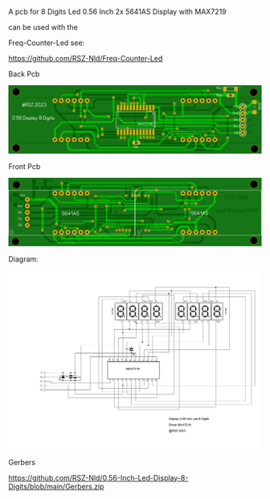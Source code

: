A pcb for 8 Digits Led 0.56 Inch  2x 5641AS Display with MAX7219

can be used with the  

Freq-Counter-Led see:

https://github.com/RSZ-Nld/Freq-Counter-Led


Back Pcb

![Photo 1](https://github.com/RSZ-Nld/0.56-Inch-Led-Display-8-Digits/blob/main/Back.JPG)

Front Pcb

![Photo 0](https://github.com/RSZ-Nld/0.56-Inch-Led-Display-8-Digits/blob/main/Front.JPG)


Diagram:

![Photo 2](https://github.com/RSZ-Nld/0.56-Inch-Led-Display-8-Digits/blob/main/Diagram-Led-0.56.JPG)


Gerbers 

https://github.com/RSZ-Nld/0.56-Inch-Led-Display-8-Digits/blob/main/Gerbers.zip
